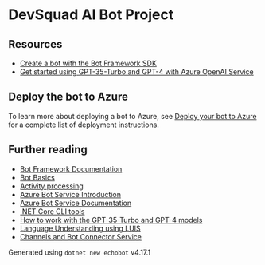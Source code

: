 ﻿# DevSquad AI Bot Project

## Resources
* [Create a bot with the Bot Framework SDK](https://learn.microsoft.com/en-us/azure/bot-service/bot-service-quickstart-create-bot?view=azure-bot-service-4.0&tabs=csharp%2Cvs)
* [Get started using GPT-35-Turbo and GPT-4 with Azure OpenAI Service](https://learn.microsoft.com/en-us/azure/ai-services/openai/chatgpt-quickstart?tabs=command-line&pivots=programming-language-csharp)

## Deploy the bot to Azure

To learn more about deploying a bot to Azure, see [Deploy your bot to Azure](https://aka.ms/azuredeployment) for a complete list of deployment instructions.

## Further reading

- [Bot Framework Documentation](https://docs.botframework.com)
- [Bot Basics](https://docs.microsoft.com/azure/bot-service/bot-builder-basics?view=azure-bot-service-4.0)
- [Activity processing](https://docs.microsoft.com/en-us/azure/bot-service/bot-builder-concept-activity-processing?view=azure-bot-service-4.0)
- [Azure Bot Service Introduction](https://docs.microsoft.com/azure/bot-service/bot-service-overview-introduction?view=azure-bot-service-4.0)
- [Azure Bot Service Documentation](https://docs.microsoft.com/azure/bot-service/?view=azure-bot-service-4.0)
- [.NET Core CLI tools](https://docs.microsoft.com/en-us/dotnet/core/tools/?tabs=netcore2x)
- [How to work with the GPT-35-Turbo and GPT-4 models](https://learn.microsoft.com/en-us/azure/ai-services/openai/how-to/chatgpt?pivots=programming-language-chat-completions)
- [Language Understanding using LUIS](https://docs.microsoft.com/en-us/azure/cognitive-services/luis/)
- [Channels and Bot Connector Service](https://docs.microsoft.com/en-us/azure/bot-service/bot-concepts?view=azure-bot-service-4.0)

Generated using `dotnet new echobot` v4.17.1
